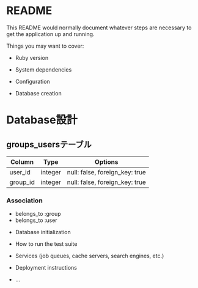 # README

This README would normally document whatever steps are necessary to get the
application up and running.

Things you may want to cover:

* Ruby version

* System dependencies

* Configuration

* Database creation
# Database設計



## groups_usersテーブル

|Column|Type|Options|
|------|----|-------|
|user_id|integer|null: false, foreign_key: true|
|group_id|integer|null: false, foreign_key: true|

### Association
- belongs_to :group
- belongs_to :user

* Database initialization

* How to run the test suite

* Services (job queues, cache servers, search engines, etc.)

* Deployment instructions

* ...
